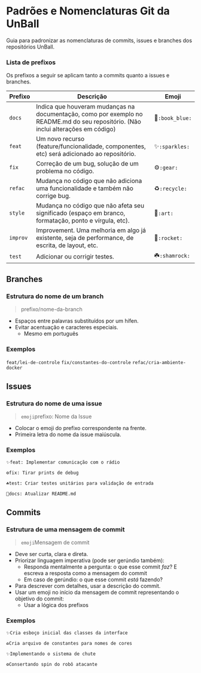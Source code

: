 # Padrões e Nomenclaturas Git da UnBall
Guia para padronizar as nomenclaturas de commits, issues e branches dos repositórios UnBall.

### Lista de prefixos
Os prefixos a seguir se aplicam tanto a commits quanto a issues e branches.
<table>
  <thead>
    <tr>
      <th>Prefixo</th>
      <th>Descrição</th>
      <th>Emoji</th>
    </tr>
  </thead>
  <tbody>
    <tr>
      <td><code>docs</code></td>
      <td>Indica que houveram mudanças na documentação, como por exemplo no README.md do seu repositório. (Não inclui alterações em código)</td>
      <td>📘<code>:book_blue:</code></td>
    </tr>
    <tr>
      <td><code>feat</code></td>
      <td>Um novo recurso (feature/funcionalidade, componentes, etc) será adicionado ao repositório.</td>
      <td>✨<code>:sparkles:</code></td>
    </tr>
    <tr>
      <td><code>fix</code></td>
      <td>Correção de um bug, solução de um problema no código.</td>
      <td>⚙️<code>:gear:</code></td>
    </tr>
    <tr>
      <td><code>refac</code></td>
      <td>Mudança no código que não adiciona uma funcionalidade e também não corrige bug.</td>
      <td>♻️<code>:recycle:</code></td>
    </tr>
    <tr>
      <td><code>style</code></td>
      <td>Mudança no código que não afeta seu significado (espaço em branco, formatação, ponto e vírgula, etc).</td>
      <td>🎨<code>:art:</code></td>
    </tr>
    <tr>
      <td><code>improv</code></td>
      <td>Improvement. Uma melhoria em algo já existente, seja de performance, de escrita, de layout, etc.</td>
      <td>🚀<code>:rocket:</code></td>
    </tr>
    <tr>
      <td><code>test</code></td>
      <td>Adicionar ou corrigir testes.</td>
      <td>☘️<code>:shamrock:</code></td>
    </tr>
  </tbody>
</table>


## Branches
### Estrutura do nome de um branch
> prefixo/nome-da-branch
- Espaços entre palavras substituídos por um hífen.
- Evitar acentuação e caracteres especiais.
  - Mesmo em português
### Exemplos
`feat/lei-de-controle`
`fix/constantes-do-controle`
`refac/cria-ambiente-docker`

## Issues
### Estrutura do nome de uma issue
> `emoji`prefixo: Nome da Issue
- Colocar o emoji do prefixo correspondente na frente.
- Primeira letra do nome da issue maiúscula.

### Exemplos
`✨feat: Implementar comunicação com o rádio`

`⚙️fix: Tirar prints de debug`

`☘️test: Criar testes unitários para validação de entrada`

`📘docs: Atualizar README.md`

## Commits
### Estrutura de uma mensagem de commit
> `emoji`Mensagem de commit
- Deve ser curta, clara e direta.
- Priorizar linguagem imperativa (pode ser gerúndio também):
  - Responda mentalmente a pergunta: o que esse commit *faz*? E escreva a resposta como a mensagem do commit
  - Em caso de gerúndio: o que esse commit *está* fazendo?
- Para descrever com detalhes, usar a descrição do commit.
- Usar um emoji no início da mensagem de commit representando o objetivo do commit:
  - Usar a lógica dos prefixos

### Exemplos
`✨Cria esboço inicial das classes da interface`

`♻️Cria arquivo de constantes para nomes de cores`

`✨Implementando o sistema de chute`

`⚙️Consertando spin do robô atacante`
